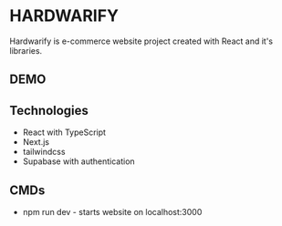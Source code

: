 # HARDWARIFY

Hardwarify is e-commerce website project created with React and it's libraries.

## DEMO

## Technologies

- React with TypeScript
- Next.js
- tailwindcss
- Supabase with authentication

## CMDs

- npm run dev - starts website on localhost:3000
